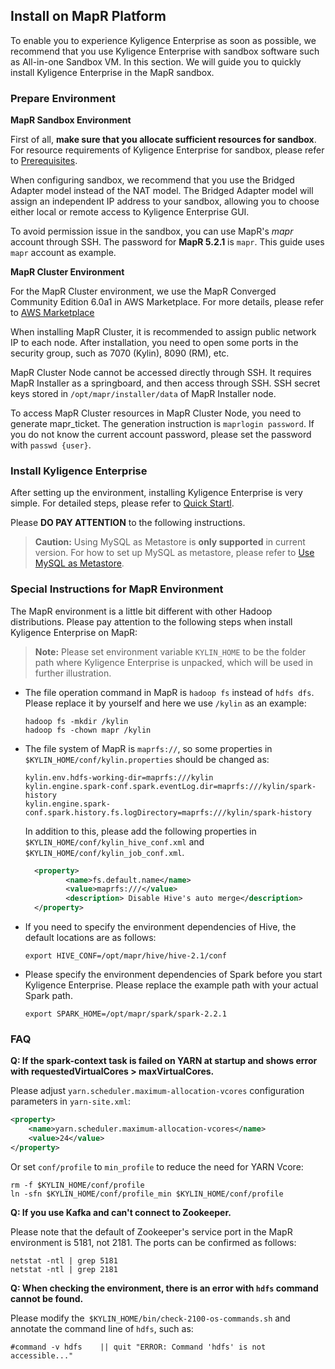 ## Install on MapR Platform

To enable you to experience Kyligence Enterprise as soon as possible, we recommend that you use Kyligence Enterprise with sandbox software such as All-in-one Sandbox VM. In this section. We will guide you to quickly install Kyligence Enterprise in the MapR sandbox.

### Prepare Environment

**MapR Sandbox Environment**

First of all, **make sure that you allocate sufficient resources for sandbox**. For resource requirements of Kyligence Enterprise for sandbox, please refer to [Prerequisites](../prerequisite.en.md).

When configuring sandbox, we recommend that you use the Bridged Adapter model instead of the NAT model. The Bridged Adapter model will assign an independent IP address to your sandbox, allowing you to choose either local or remote access to Kyligence Enterprise GUI.

To avoid permission issue in the sandbox, you can use MapR's  *mapr* account through SSH. The password for **MapR 5.2.1** is `mapr`. This guide uses `mapr` account as example. 

**MapR Cluster Environment**

For the MapR Cluster environment, we use the MapR Converged Community Edition 6.0a1 in AWS Marketplace. For more details, please refer to [AWS Marketplace](https://aws.amazon.com/marketplace/pp/B010GJS5WO?qid=1522845995210&sr=0-4&ref_=srh_res_product_title) 

When installing MapR Cluster, it is recommended to assign public network IP to each node. After installation, you need to open some ports in the security group, such as 7070 (Kylin), 8090 (RM), etc.

MapR Cluster Node cannot be accessed directly through SSH. It requires MapR Installer as a springboard, and then access through SSH. SSH secret keys stored in ` /opt/mapr/installer/data ` of  MapR Installer node.

To access MapR Cluster resources in MapR Cluster Node, you need to generate mapr_ticket. The generation instruction is `maprlogin password`. If you do not know the current account password, please set the password with `passwd {user}`.

### Install Kyligence Enterprise

After setting up the environment, installing Kyligence Enterprise is very simple. For detailed steps, please refer to [Quick Startl](../../quickstart/README.md). 

Please **DO PAY ATTENTION** to the following instructions.

>**Caution:** Using MySQL as Metastore is **only supported** in current version. For how to set up MySQL as metastore, please refer to [Use MySQL as Metastore](../../installation/rdbms_metastore/mysql_metastore.en.md).

### Special Instructions for MapR Environment

The MapR environment is a little bit different with other Hadoop distributions. Please pay attention to the following steps when install Kyligence Enterprise on MapR:

> **Note:** Please set environment variable `KYLIN_HOME` to be the folder path where Kyligence Enterprise is unpacked, which will be used in further illustration.

- The file operation command in MapR is `hadoop fs` instead of `hdfs dfs`. Please replace it by yourself and here we use  `/kylin` as an example:

  ```shell
  hadoop fs -mkdir /kylin
  hadoop fs -chown mapr /kylin
  ```

- The file system of MapR is `maprfs://`, so some properties in `$KYLIN_HOME/conf/kylin.properties` should be changed as:

  ```properties
  kylin.env.hdfs-working-dir=maprfs:///kylin
  kylin.engine.spark-conf.spark.eventLog.dir=maprfs:///kylin/spark-history
  kylin.engine.spark-conf.spark.history.fs.logDirectory=maprfs:///kylin/spark-history
  ```

  In addition to this, please add the following properties in `$KYLIN_HOME/conf/kylin_hive_conf.xml` and `$KYLIN_HOME/conf/kylin_job_conf.xml`. 

  ```xml
    <property>
           <name>fs.default.name</name>
           <value>maprfs:///</value>
           <description> Disable Hive's auto merge</description>
    </property>
  ```

- If you need to specify the environment dependencies of Hive, the default locations are as follows:

  ```shell
  export HIVE_CONF=/opt/mapr/hive/hive-2.1/conf
  ```

* Please specify the environment dependencies of Spark before you start Kyligence Enterprise. Please replace the example path with your actual Spark path.

  ```shell
  export SPARK_HOME=/opt/mapr/spark/spark-2.2.1
  ```


### FAQ

**Q: If the spark-context task is failed on YARN at startup and shows error with requestedVirtualCores > maxVirtualCores.**

Please adjust `yarn.scheduler.maximum-allocation-vcores` configuration parameters in `yarn-site.xml`:

```xml
<property>
    <name>yarn.scheduler.maximum-allocation-vcores</name>
    <value>24</value>
</property>
```

Or set `conf/profile` to `min_profile` to reduce the need for YARN Vcore:

```shell
rm -f $KYLIN_HOME/conf/profile
ln -sfn $KYLIN_HOME/conf/profile_min $KYLIN_HOME/conf/profile
```

**Q: If you use Kafka and can't connect to Zookeeper.**

Please note that the default of Zookeeper's service port in the MapR environment is 5181, not 2181. The ports can be confirmed as follows:

```shell
netstat -ntl | grep 5181
netstat -ntl | grep 2181
```

**Q: When checking the environment, there is an error with `hdfs` command cannot be found.**

Please modify the` $KYLIN_HOME/bin/check-2100-os-commands.sh` and annotate the command line of `hdfs`, such as:

```shell
#command -v hdfs    || quit "ERROR: Command 'hdfs' is not accessible..."
```
